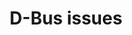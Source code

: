 ---
title: "D-Bus issues"
description: "More information on why missing D-Bus marks the installation as unsupported."
---
